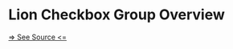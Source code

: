 # Lion Checkbox Group Overview

[=> See Source <=](../../../docs/components/inputs/checkbox-group/overview.md)
